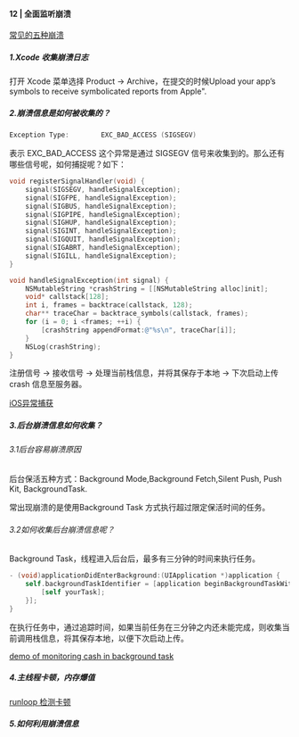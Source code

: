 #### 12 | 全面监听崩溃

[常见的五种崩溃](<https://www.apteligent.com/technical-resource/top-5-most-frequent-crashes-on-ios/>)

##### 1.Xcode 收集崩溃日志

打开 Xcode 菜单选择 Product -> Archive，在提交的时候Upload your app’s symbols to receive symbolicated reports from Apple".



##### 2.崩溃信息是如何被收集的？

```objective-c
Exception Type:        EXC_BAD_ACCESS (SIGSEGV)
```

表示 EXC_BAD_ACCESS 这个异常是通过 SIGSEGV 信号来收集到的。那么还有哪些信号呢，如何捕捉呢？如下：

```objective-c
void registerSignalHandler(void) {
    signal(SIGSEGV, handleSignalException);
    signal(SIGFPE, handleSignalException);
    signal(SIGBUS, handleSignalException);
    signal(SIGPIPE, handleSignalException);
    signal(SIGHUP, handleSignalException);
    signal(SIGINT, handleSignalException);
    signal(SIGQUIT, handleSignalException);
    signal(SIGABRT, handleSignalException);
    signal(SIGILL, handleSignalException);
}

void handleSignalException(int signal) {
    NSMutableString *crashString = [[NSMutableString alloc]init];
    void* callstack[128];
    int i, frames = backtrace(callstack, 128);
    char** traceChar = backtrace_symbols(callstack, frames);
    for (i = 0; i <frames; ++i) {
        [crashString appendFormat:@"%s\n", traceChar[i]];
    }
    NSLog(crashString);
}

```



注册信号 -> 接收信号 -> 处理当前栈信息，并将其保存于本地 -> 下次启动上传 crash 信息至服务器。

[iOS异常捕获](http://www.iosxxx.com/blog/2015-08-29-iosyi-chang-bu-huo.html)



##### 3.后台崩溃信息如何收集？

###### 3.1后台容易崩溃原因

后台保活五种方式：Background Mode,Background Fetch,Silent Push, Push Kit, BackgroundTask.



常出现崩溃的是使用Background Task 方式执行超过限定保活时间的任务。

###### 3.2如何收集后台崩溃信息呢？

Background Task，线程进入后台后，最多有三分钟的时间来执行任务。

```objective-c
- (void)applicationDidEnterBackground:(UIApplication *)application {
    self.backgroundTaskIdentifier = [application beginBackgroundTaskWithExpirationHandler:^( void) {
        [self yourTask];
    }];
}

```

在执行任务中，通过追踪时间，如果当前任务在三分钟之内还未能完成，则收集当前调用栈信息，将其保存本地，以便下次启动上传。

[demo of monitoring cash in background task](./testProject/CapturedCrash)



##### 4.主线程卡顿，内存爆值

[runloop 检测卡顿](../13使用RunLoop原理监控卡顿/使用RunLoop原理监控卡顿.md )

##### 5.如何利用崩溃信息



